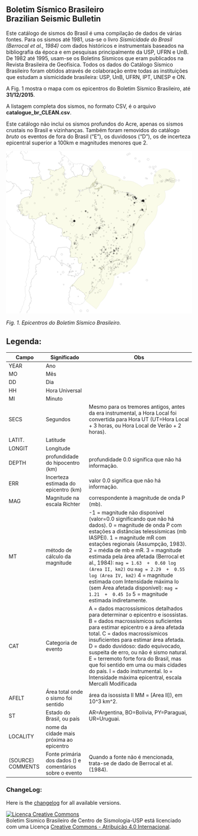 ## Boletim Sísmico Brasileiro <br/> Brazilian Seismic Bulletin


Este catálogo de sismos do Brasil é uma compilação de dados de várias
fontes. Para os sismos até 1981, usa-se o livro *Sismicidade do Brasil
(Berrocal et al., 1984)* com dados históricos e instrumentais baseados na
bibliografia da época e em pesquisas principalmente da USP, UFRN e UnB. 
De 1982 até 1995, usam-se os Boletins Sísmicos que eram publicados na
Revista Brasileira de Geofísica. Todos os dados do Catálogo Sísmico
Brasileiro foram obtidos através de colaboração entre todas as
instituições que estudam a sismicidade brasileira: USP, UnB, UFRN, IPT,
UNESP e ON.


A Fig. 1 mostra o mapa com os epicentros do Boletim Sísmico Brasileiro,
até **31/12/2015**.

A listagem completa dos sismos, no formato CSV, é o arquivo **catalogue\_br\_CLEAN.csv**.

Este catálogo não inclui os sismos profundos do Acre, apenas os sismos
crustais no Brasil e vizinhanças. Também foram removidos do catálogo *bruto* os eventos de fora do
Brasil (“E”), os duvidosos (“D”), os de incerteza epicentral superior a
100km e magnitudes menores que 2.


![mapa](map.png "mapa")


*Fig. 1. Epicentros do Boletim Sísmico Brasileiro.*



## Legenda:



Campo  | Significado | Obs
------ | ----------- | ---
YEAR | Ano |
MO | Mês |
DD | Dia |
HH | Hora Universal |
MI | Minuto |
SECS | Segundos | Mesmo para os tremores antigos, antes da era instrumental, a Hora Local foi convertida para Hora UT (UT=Hora Local + 3 horas, ou Hora Local de Verão + 2 horas).
LATIT. | Latitude |
LONGIT |  Longitude |
DEPTH  | profundidade do hipocentro (km) | profundidade 0.0 significa que não há informação.
ERR  | Incerteza estimada do epicentro (km) | valor 0.0 significa que não há informação.
MAG | Magnitude na escala Richter | correspondente à magnitude de onda P (mb).
MT | método de cálculo da magnitude | -1 = magnitude não disponível (valor=0.0 significando que não há dados). 0 = magnitude de onda P com estações a distâncias telessísmicas (mb IASPEI). 1 = magnitude mR com estações regionais (Assumpção, 1983). 2 = média de mb e mR. 3 = magnitude estimada pela área afetada (Berrocal et al., 1984): `mag = 1.63  +  0.60 log (Area II, km2)` ou `mag = 2.29  +  0.55 log (Area IV, km2)` 4 = magnitude estimada com Intensidade máxima Io (sem Área afetada disponível): `mag = 1.21  +  0.45 Io` 5 = magnitude estimada indiretamente.
CAT | Categoria de evento | A = dados macrossísmicos detalhados para determinar o epicentro e isossistas. B = dados macrossísmicos suficientes para estimar epicentro e a área afetada total. C = dados macrossísmicos insuficientes para estimar área afetada.  D = dado duvidoso: dado equivocado, suspeita de erro, ou não é sismo natural. E = terremoto forte fora do Brasil, mas que foi sentido em uma ou mais cidades do país. I = dado instrumental.  Io =  Intensidade máxima epicentral, escala Mercalli Modificada
AFELT | Área total onde o sismo foi sentido| área da isossista II MM = [Area II]), em 10^3 km^2.
ST | Estado do Brasil, ou país | AR=Argentina, BO=Bolivia, PY=Paraguai, UR=Uruguai.
LOCALITY | nome da cidade mais próxima ao epicentro |
(SOURCE) COMMENTS | Fonte primária dos dados () e comentários sobre o evento | Quando a fonte não é mencionada, trata-se de dado de Berrocal et al.(1984).


### ChangeLog:
Here is the [changelog](changelog.md) for all available versions.


<a rel="license" href="http://creativecommons.org/licenses/by/4.0/"><img alt="Licença Creative Commons" style="border-width:0" src="https://i.creativecommons.org/l/by/4.0/88x31.png" /></a><br /><span xmlns:dct="http://purl.org/dc/terms/" href="http://purl.org/dc/dcmitype/Dataset" property="dct:title" rel="dct:type">Boletim Sismico Brasileiro</span> de <span xmlns:cc="http://creativecommons.org/ns#" property="cc:attributionName">Centro de Sismologia-USP</span> está licenciado com uma Licença <a rel="license" href="http://creativecommons.org/licenses/by/4.0/">Creative Commons - Atribuição 4.0 Internacional</a>.
